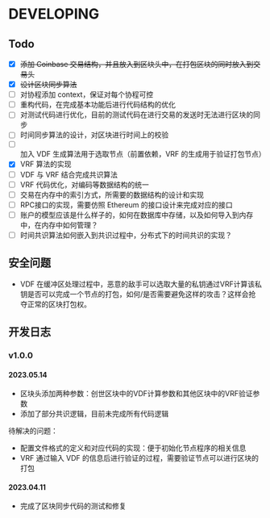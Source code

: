 # DEVELOPING

## Todo

- [x] <del>添加 Coinbase 交易结构，并且放入到区块头中，在打包区块的同时放入到交易头<del>
- [x] <del>设计区块同步算法</del>
- [ ] 对协程添加 context，保证对每个协程可控
- [ ] 重构代码，在完成基本功能后进行代码结构的优化
- [ ] 对测试代码进行优化，目前的测试代码在进行交易的发送时无法进行区块的同步
- [ ] 时间同步算法的设计，对区块进行时间上的校验
- [ ] 加入 VDF 生成算法用于选取节点（前置依赖，VRF 的生成用于验证打包节点）
- [x] VRF 算法的实现
- [ ] VDF 与 VRF 结合完成共识算法
- [ ] VRF 代码优化，对编码等数据结构的统一
- [ ] 交易在内存中的索引方式，所需要的数据结构的设计和实现
- [ ] RPC接口的实现，需要仿照 Ethereum 的接口设计来完成对应的接口
- [ ] 账户的模型应该是什么样子的，如何在数据库中存储，以及如何导入到内存中，在内存中如何管理？
- [ ] 时间共识算法如何嵌入到共识过程中，分布式下的时间共识的实现？

## 安全问题

* VDF 在缓冲区处理过程中，恶意的敌手可以选取大量的私钥通过VRF计算该私钥是否可以完成一个节点的打包，如何/是否需要避免这样的攻击？这样会抢夺正常的区块打包权。

## 开发日志

### v1.0.0

#### 2023.05.14

* 区块头添加两种参数：创世区块中的VDF计算参数和其他区块中的VRF验证参数
* 添加了部分共识逻辑，目前未完成所有代码逻辑

待解决的问题：
* 配置文件格式的定义和对应代码的实现：便于初始化节点程序的相关信息
* VRF 通过输入 VDF 的信息后进行验证的过程，需要验证节点可以进行区块的打包

#### 2023.04.11 

* 完成了区块同步代码的测试和修复